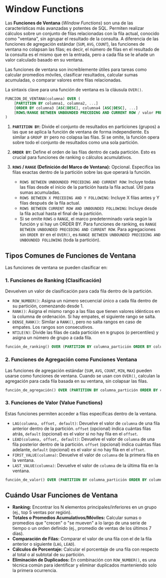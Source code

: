 # Window Functions

Las **Funciones de Ventana** (_Window Functions_) son una de las características más avanzadas y potentes de SQL. Permiten realizar cálculos sobre un conjunto de filas relacionadas con la fila actual, conocido como "ventana", sin agrupar el resultado de la consulta. A diferencia de las funciones de agregación estándar (`SUM`, `AVG`, `COUNT`), las funciones de ventana no colapsan las filas; es decir, el número de filas en el resultado de la consulta es el mismo que en la entrada, pero a cada fila se le añade un valor calculado basado en su ventana.

Las funciones de ventana son increíblemente útiles para tareas como calcular promedios móviles, clasificar resultados, calcular sumas acumuladas, o comparar valores entre filas relacionadas.

La sintaxis clave para una función de ventana es la cláusula `OVER()`.

```sql
FUNCION_DE_VENTANA(columna) OVER (
    [PARTITION BY columna1, columna2, ...]
    [ORDER BY columna3 [ASC|DESC], columna4 [ASC|DESC], ...]
    [ROWS/RANGE BETWEEN UNBOUNDED PRECEDING AND CURRENT ROW / valor PRECEDING AND valor FOLLOWING]
)
```

1. **`PARTITION BY`:** Divide el conjunto de resultados en particiones (grupos) a las que se aplica la función de ventana de forma independiente. Es similar a `GROUP BY` pero no colapsa las filas. Si se omite, la función opera sobre todo el conjunto de resultados como una sola partición.

2. **`ORDER BY`:** Define el orden de las filas dentro de cada partición. Esto es crucial para funciones de ranking o cálculos acumulativos.

3. **`ROWS` / `RANGE` (Definición del Marco de Ventana):** Opcional. Especifica las filas exactas dentro de la partición sobre las que operará la función.

   - `ROWS BETWEEN UNBOUNDED PRECEDING AND CURRENT ROW`: Incluye todas las filas desde el inicio de la partición hasta la fila actual. Útil para sumas acumuladas.
   - `ROWS BETWEEN X PRECEDING AND Y FOLLOWING`: Incluye X filas antes y Y filas después de la fila actual.
   - `ROWS BETWEEN CURRENT ROW AND UNBOUNDED FOLLOWING`: Incluye desde la fila actual hasta el final de la partición.
   - Si se omite `ROWS` o `RANGE`, el marco predeterminado varía según la función y si hay un ORDER BY. Para funciones de ranking, es `RANGE BETWEEN UNBOUNDED PRECEDING AND CURRENT ROW`. Para agregaciones sin `ORDER BY` en el `OVER()`, es `RANGE BETWEEN UNBOUNDED PRECEDING AND UNBOUNDED FOLLOWING` (toda la partición).

## Tipos Comunes de Funciones de Ventana

Las funciones de ventana se pueden clasificar en:

### 1. Funciones de Ranking (Clasificación)

Devuelven un valor de clasificación para cada fila dentro de la partición.

- `ROW_NUMBER()`: Asigna un número secuencial único a cada fila dentro de su partición, comenzando desde 1.
- `RANK()`: Asigna el mismo rango a las filas que tienen valores idénticos en la columna de ordenación. Si hay empates, el siguiente rango se salta.
- `DENSE_RANK()`: Similar a `RANK()`, pero no salta rangos en caso de empates. Los rangos son consecutivos.
- `NTILE(N)`: Divide las filas de cada partición en `N` grupos (o percentiles) y asigna un número de grupo a cada fila.

```sql
función_de_ranking() OVER (PARTITION BY columna_partición ORDER BY columna_orden [ASC|DESC])
```

### 2. Funciones de Agregación como Funciones Ventana

Las funciones de agregación estándar (`SUM`, `AVG`, `COUNT`, `MIN`, `MAX`) pueden usarse como funciones de ventana. Cuando se usan con `OVER()`, calculan la agregación para cada fila basada en su ventana, sin colapsar las filas.

```sql
función_de_agregación() OVER (PARTITION BY columna_partición ORDER BY columna_orden [ASC|DESC])
```

### 3. Funciones de Valor (Value Functions)

Estas funciones permiten acceder a filas específicas dentro de la ventana.

- `LAG(columna, offset, default)`: Devuelve el valor de `columna` de una fila anterior dentro de la partición. `offset` (opcional) indica cuántas filas atrás, `default` (opcional) es el valor si no hay fila en el `offset`.
- `LEAD(columna, offset, default)`: Devuelve el valor de `columna` de una fila posterior dentro de la partición. `offset` (opcional) indica cuántas filas adelante, `default` (opcional) es el valor si no hay fila en el `offset`.
- `FIRST_VALUE(columna)`: Devuelve el valor de `columna` de la primera fila en la ventana.
- `LAST_VALUE(columna)`: Devuelve el valor de `columna` de la última fila en la ventana.

```sql
función_de_valor() OVER (PARTITION BY columna_partición ORDER BY columna_orden [ASC|DESC])
```

## Cuándo Usar Funciones de Ventana

- **Ranking:** Encontrar los N elementos principales/inferiores en un grupo (ej., top 5 ventas por región).
- **Totales o Promedios Acumulativos/Móviles:** Calcular sumas o promedios que "crecen" o "se mueven" a lo largo de una serie de tiempo o un orden definido (ej., promedio de ventas de los últimos 7 días).
- **Comparación de Filas:** Comparar el valor de una fila con el de la fila anterior o siguiente (`LAG`, `LEAD`).
- **Cálculos de Porcentaje:** Calcular el porcentaje de una fila con respecto al total o al subtotal de su partición.
- **Eliminación de Duplicados:** En combinación con `ROW_NUMBER()`, es una técnica común para identificar y eliminar duplicados manteniendo solo la primera ocurrencia.
